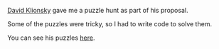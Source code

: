 [David Klionsky](http://www.davidklionsky.com) gave me a puzzle hunt as part of his proposal.

Some of the puzzles were tricky, so I had to write code to solve them.

You can see his puzzles [here](https://github.com/Dklionsk/proposal).